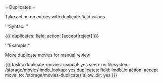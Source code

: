 = Duplicates =

Take action on entries with duplicate field values

'''Syntax:'''

{{{
duplicates:
  field: <field name>
  action: [accept|reject]
}}}

'''Example:'''

Move duplicate movies for manual review

{{{
tasks:
  duplicate-movies:
    manual: yes
    seen: no
    filesystem: /storage/movies
    imdb_lookup: yes
    duplicates:
      field: imdb_id
      action: accept
    move:
      to: /storage/movies-duplicates
      allow_dir: yes
}}}

